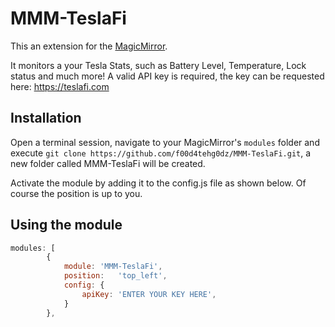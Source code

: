# MMM-TeslaFi

This an extension for the [MagicMirror](https://github.com/MichMich/MagicMirror).

It monitors a your Tesla Stats, such as Battery Level, Temperature, Lock status and much more! A valid API key is required, the key can be requested here: https://teslafi.com

## Installation
Open a terminal session, navigate to your MagicMirror's `modules` folder and execute `git clone https://github.com/f00d4tehg0dz/MMM-TeslaFi.git`, a new folder called MMM-TeslaFi will be created.

Activate the module by adding it to the config.js file as shown below. Of course the position is up to you.

## Using the module
````javascript
modules: [
		{
			module:	'MMM-TeslaFi',
			position:	'top_left',
			config: {
				apiKey: 'ENTER YOUR KEY HERE',
			}
		},
````
